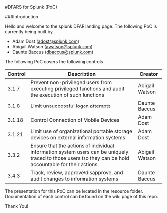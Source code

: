 #DFARS for Splunk (PoC)

###Introduction

Hello and welcome to the splunk DFAR landing page. The following PoC is currently being built by 

* Adam Dost (adost@splunk.com)
* Abigail Watson (awatson@splunk.com)
* Daunte Baccus (dbaccus@splunk.com)

The following PoC covers the following controls



Control | Description | Creator
--- | --- | ---
3.1.7 | Prevent non-privileged users from executing privileged functions and audit the execution of such functions | Abigail Watson
3.1.8 | Limit unsuccessful logon attempts | Daunte Baccus
3.1.18 | Control Connection of Mobile Devices | Adam Dost
3.1.21 | Limit use of organizational portable storage devices on external information systems | Adam Dost
3.3.2 | Ensure that the actions of individual information system users can be uniquely traced to those users tso they can be hold accountable for their actions | Abigail Watson
3.4.3 | Track, review, approve/disapprove, and audit changes to infomration systems | Daunte Baccus

The presentation for this PoC can be located in the resource folder. Documentation of each control can be found on the wiki page of this repo.

Thank You!

